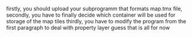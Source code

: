 firstly,  you should upload your subprogramm that formats map.tmx file,
secondly, you have to finally decide which container will be used for storage of the map tiles
thirdly,  you have to modify the program from the first paragraph to deal with property layer
guess that is all for now
